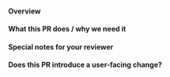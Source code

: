 <!--
Thank you for sending a pull request! Here are some tips for contributors:

1. Fill the description template below.
2. Sign a DCO (if you haven't already signed it).
3. Include appropriate tests (if necessary). Make sure that all CI checks passed.
4. If the Pull Request is a work in progress, make use of GitHub's "Draft PR" feature and mark it as such.
-->

#### Overview

<!-- Describe your changes briefly here. -->

#### What this PR does / why we need it

<!--
- Please state in detail why we need this PR and what it solves.
- If your PR closes some of the existing issues, please add links to them here.
  Mentioned issues will be automatically closed.
  Usage: "Closes #<issue number>", or "Closes (paste link of issue)"
-->

#### Special notes for your reviewer

#### Does this PR introduce a user-facing change?

<!--
If no, just write "NONE" in the release-note block below.
If yes, a release note is required:
Enter your extended release note in the block below. If the PR requires additional action from users switching to the new release, include the string "action required".
-->

```release-note

```
